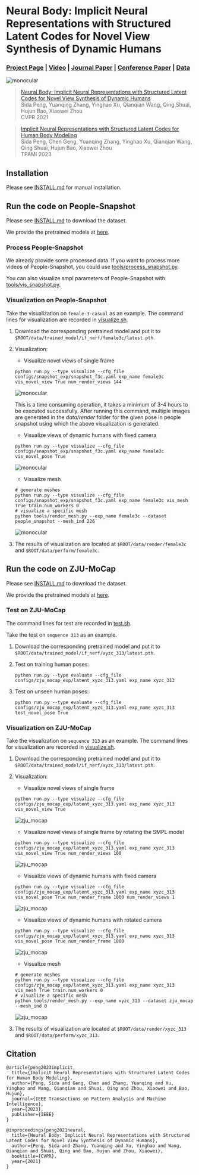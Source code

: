 # Neural Body: Implicit Neural Representations with Structured Latent Codes for Novel View Synthesis of Dynamic Humans
### [Project Page](https://zju3dv.github.io/neuralbody) | [Video](https://www.youtube.com/watch?v=BPCAMeBCE-8) | [Journal Paper](https://ieeexplore.ieee.org/document/10045794) | [Conference Paper](https://arxiv.org/pdf/2012.15838.pdf) | [Data](https://github.com/zju3dv/neuralbody/blob/master/INSTALL.md#zju-mocap-dataset)

![monocular](https://zju3dv.github.io/neuralbody/images/monocular.gif)

> [Neural Body: Implicit Neural Representations with Structured Latent Codes for Novel View Synthesis of Dynamic Humans](https://arxiv.org/pdf/2012.15838.pdf)  
> Sida Peng, Yuanqing Zhang, Yinghao Xu, Qianqian Wang, Qing Shuai, Hujun Bao, Xiaowei Zhou  
> CVPR 2021

> [Implicit Neural Representations with Structured Latent Codes for Human Body Modeling](https://ieeexplore.ieee.org/document/10045794)  
> Sida Peng, Chen Geng, Yuanqing Zhang, Yinghao Xu, Qianqian Wang, Qing Shuai, Hujun Bao, Xiaowei Zhou  
> TPAMI 2023

## Installation

Please see [INSTALL.md](INSTALL.md) for manual installation.

## Run the code on People-Snapshot

Please see [INSTALL.md](INSTALL.md) to download the dataset.

We provide the pretrained models at [here](https://drive.google.com/drive/folders/1yR2KauFaM7kvQgsdlS_qsj9u9Y9qu9C-?usp=sharing).

### Process People-Snapshot

We already provide some processed data. If you want to process more videos of People-Snapshot, you could use [tools/process_snapshot.py](tools/process_snapshot.py).

You can also visualize smpl parameters of People-Snapshot with [tools/vis_snapshot.py](tools/vis_snapshot.py).

### Visualization on People-Snapshot

Take the visualization on `female-3-casual` as an example. The command lines for visualization are recorded in [visualize.sh](visualize.sh).

1. Download the corresponding pretrained model and put it to `$ROOT/data/trained_model/if_nerf/female3c/latest.pth`.
2. Visualization:
    * Visualize novel views of single frame
    ```
    python run.py --type visualize --cfg_file configs/snapshot_exp/snapshot_f3c.yaml exp_name female3c vis_novel_view True num_render_views 144
    ```

    ![monocular](https://zju3dv.github.io/neuralbody/images/monocular_render.gif)
    
    This is a time consuming operation, it takes a minimum of 3-4 hours to be executed successfully.
    After running this command, multiple images are generated in the *data/render* folder for the given pose in people snapshot using which the above visualization is generated.

    * Visualize views of dynamic humans with fixed camera
    ```
    python run.py --type visualize --cfg_file configs/snapshot_exp/snapshot_f3c.yaml exp_name female3c vis_novel_pose True
    ```

    ![monocular](https://zju3dv.github.io/neuralbody/images/monocular_perform.gif)

    * Visualize mesh
    ```
    # generate meshes
    python run.py --type visualize --cfg_file configs/snapshot_exp/snapshot_f3c.yaml exp_name female3c vis_mesh True train.num_workers 0
    # visualize a specific mesh
    python tools/render_mesh.py --exp_name female3c --dataset people_snapshot --mesh_ind 226
    ```

    ![monocular](https://zju3dv.github.io/neuralbody/images/monocular_mesh.gif)

3. The results of visualization are located at `$ROOT/data/render/female3c` and `$ROOT/data/perform/female3c`.


## Run the code on ZJU-MoCap

Please see [INSTALL.md](INSTALL.md) to download the dataset.

We provide the pretrained models at [here](https://drive.google.com/drive/folders/1yR2KauFaM7kvQgsdlS_qsj9u9Y9qu9C-?usp=sharing).

### Test on ZJU-MoCap

The command lines for test are recorded in [test.sh](test.sh).

Take the test on `sequence 313` as an example.

1. Download the corresponding pretrained model and put it to `$ROOT/data/trained_model/if_nerf/xyzc_313/latest.pth`.

2. Test on training human poses:
    ```
    python run.py --type evaluate --cfg_file configs/zju_mocap_exp/latent_xyzc_313.yaml exp_name xyzc_313
    ```
3. Test on unseen human poses:
    ```
    python run.py --type evaluate --cfg_file configs/zju_mocap_exp/latent_xyzc_313.yaml exp_name xyzc_313 test_novel_pose True
    ```

### Visualization on ZJU-MoCap

Take the visualization on `sequence 313` as an example. The command lines for visualization are recorded in [visualize.sh](visualize.sh).

1. Download the corresponding pretrained model and put it to `$ROOT/data/trained_model/if_nerf/xyzc_313/latest.pth`.
2. Visualization:
    * Visualize novel views of single frame
    ```
    python run.py --type visualize --cfg_file configs/zju_mocap_exp/latent_xyzc_313.yaml exp_name xyzc_313 vis_novel_view True
    ```
    ![zju_mocap](https://zju3dv.github.io/neuralbody/images/zju_mocap_render_313.gif)

    * Visualize novel views of single frame by rotating the SMPL model
    ```
    python run.py --type visualize --cfg_file configs/zju_mocap_exp/latent_xyzc_313.yaml exp_name xyzc_313 vis_novel_view True num_render_views 100
    ```
    ![zju_mocap](https://zju3dv.github.io/neuralbody/images/rotate_smpl.gif)

    * Visualize views of dynamic humans with fixed camera
    ```
    python run.py --type visualize --cfg_file configs/zju_mocap_exp/latent_xyzc_313.yaml exp_name xyzc_313 vis_novel_pose True num_render_frame 1000 num_render_views 1
    ```
    ![zju_mocap](https://zju3dv.github.io/neuralbody/images/zju_mocap_perform_fixed_313.gif) 

    * Visualize views of dynamic humans with rotated camera
    ```
    python run.py --type visualize --cfg_file configs/zju_mocap_exp/latent_xyzc_313.yaml exp_name xyzc_313 vis_novel_pose True num_render_frame 1000
    ```
    ![zju_mocap](https://zju3dv.github.io/neuralbody/images/zju_mocap_perform_313.gif)

    * Visualize mesh
    ```
    # generate meshes
    python run.py --type visualize --cfg_file configs/zju_mocap_exp/latent_xyzc_313.yaml exp_name xyzc_313 vis_mesh True train.num_workers 0
    # visualize a specific mesh
    python tools/render_mesh.py --exp_name xyzc_313 --dataset zju_mocap --mesh_ind 0
    ```
    ![zju_mocap](https://zju3dv.github.io/neuralbody/images/zju_mocap_mesh.gif)

4. The results of visualization are located at `$ROOT/data/render/xyzc_313` and `$ROOT/data/perform/xyzc_313`.


## Citation

```
@article{peng2023implicit,
  title={Implicit Neural Representations with Structured Latent Codes for Human Body Modeling},
  author={Peng, Sida and Geng, Chen and Zhang, Yuanqing and Xu, Yinghao and Wang, Qianqian and Shuai, Qing and Zhou, Xiaowei and Bao, Hujun},
  journal={IEEE Transactions on Pattern Analysis and Machine Intelligence},
  year={2023},
  publisher={IEEE}
}

@inproceedings{peng2021neural,
  title={Neural Body: Implicit Neural Representations with Structured Latent Codes for Novel View Synthesis of Dynamic Humans},
  author={Peng, Sida and Zhang, Yuanqing and Xu, Yinghao and Wang, Qianqian and Shuai, Qing and Bao, Hujun and Zhou, Xiaowei},
  booktitle={CVPR},
  year={2021}
}
```
